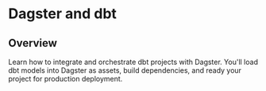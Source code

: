 # Dagster and dbt

## Overview

Learn how to integrate and orchestrate dbt projects with Dagster. You'll load dbt models into Dagster as assets, build dependencies, and ready your project for production deployment.
